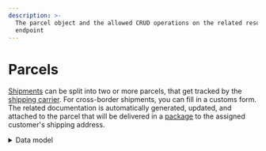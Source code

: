 ```yaml
---
description: >-
  The parcel object and the allowed CRUD operations on the related resource
  endpoint
---
```


# Parcels

[Shipments](../shipments/) can be split into two or more parcels, that get tracked by the [shipping carrier](../carrier\_accounts/). For cross-border shipments, you can fill in a customs form. The related documentation is automatically generated, updated, and attached to the parcel that will be delivered in a [package](../packages/) to the assigned customer's shipping address.

<details>

<summary>Data model</summary>

Check the related [ER diagram](https://commercelayer.io/docs/data-model/parcels-and-packages) and explore the flowchart that illustrates how the parcel resource relates with the other API entities.

</details>

